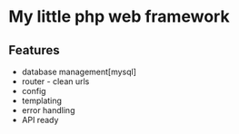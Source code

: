 # My little php web framework

## Features
- database management[mysql]
- router - clean urls 
- config
- templating
- error handling
- API ready